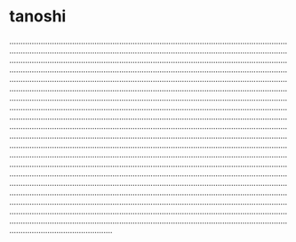 # tanoshi
..............................................................................................................................................................................................................................................................................................................................................................................................................................................................................................................................................................................................................................................................................................................................................................................................................................................................................................................................................................................................................................................................................................................................................................................................................................................................................................................................................................................................................................................................................................................................................................................................................................................................................................................................................................................................................................................................................................................................................................................................................................................................................................................................................................................................................................................................................................................................................................................................................................................................................................................................................................................................................................
